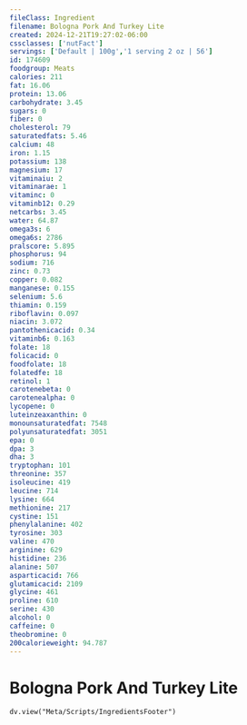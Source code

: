 ```yaml
---
fileClass: Ingredient
filename: Bologna Pork And Turkey Lite
created: 2024-12-21T19:27:02-06:00
cssclasses: ['nutFact']
servings: ['Default | 100g','1 serving 2 oz | 56']
id: 174609
foodgroup: Meats
calories: 211
fat: 16.06
protein: 13.06
carbohydrate: 3.45
sugars: 0
fiber: 0
cholesterol: 79
saturatedfats: 5.46
calcium: 48
iron: 1.15
potassium: 138
magnesium: 17
vitaminaiu: 2
vitaminarae: 1
vitaminc: 0
vitaminb12: 0.29
netcarbs: 3.45
water: 64.87
omega3s: 6
omega6s: 2786
pralscore: 5.895
phosphorus: 94
sodium: 716
zinc: 0.73
copper: 0.082
manganese: 0.155
selenium: 5.6
thiamin: 0.159
riboflavin: 0.097
niacin: 3.072
pantothenicacid: 0.34
vitaminb6: 0.163
folate: 18
folicacid: 0
foodfolate: 18
folatedfe: 18
retinol: 1
carotenebeta: 0
carotenealpha: 0
lycopene: 0
luteinzeaxanthin: 0
monounsaturatedfat: 7548
polyunsaturatedfat: 3051
epa: 0
dpa: 3
dha: 3
tryptophan: 101
threonine: 357
isoleucine: 419
leucine: 714
lysine: 664
methionine: 217
cystine: 151
phenylalanine: 402
tyrosine: 303
valine: 470
arginine: 629
histidine: 236
alanine: 507
asparticacid: 766
glutamicacid: 2109
glycine: 461
proline: 610
serine: 430
alcohol: 0
caffeine: 0
theobromine: 0
200calorieweight: 94.787
---
```


# Bologna Pork And Turkey Lite

```dataviewjs
dv.view("Meta/Scripts/IngredientsFooter")
```